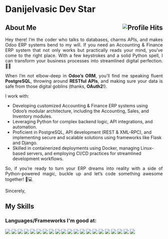 # Danijelvasic Dev Star

<h2>About Me <img align="right" alt="Profile Hits" src="https://komarev.com/ghpvc/?username=topskilldev&style=flat-square"></h2>

<p align="justify">Hey there! I’m the coder who talks to databases, charms APIs, and makes Odoo ERP systems bend to my will. If you need an Accounting & Finance ERP system that not only works but practically reads your mind, you’ve come to the right place. With a few keystrokes and a solid Python spell, I can transform your business processes into streamlined digital perfection. 🧙‍♂️</p>


<p align="justify">When I’m not elbow-deep in <strong>Odoo’s ORM</strong>, you’ll find me speaking fluent <strong>PostgreSQL</strong>, throwing around <strong>RESTful APIs</strong>, and making sure your data is safe from those digital goblins (thanks, <strong>OAuth2</strong>!).</p>

<p align="justify">I work with:</p>

* Developing customized Accounting & Finance ERP systems using Odoo’s modular architecture, including the Accounting, Sales, and Inventory modules.
* Leveraging Python for complex backend logic, API integrations, and automation.
* Proficient in PostgreSQL, API development (REST & XML-RPC), and implementing secure and scalable solutions using frameworks like Flask and Django.
* Skilled in containerized deployments using Docker, managing Linux-based servers, and employing CI/CD practices for streamlined development workflows.

<p align="justify">So, if you’re ready to turn your ERP dreams into reality with a side of Python-powered magic, buckle up and let’s code something awesome together! 🐍💻</p>

Sincerely,

## My Skills

### Languages/Frameworks I'm good at:

![](https://img.shields.io/badge/Odoo-Expert-informational?style=flat&logo=odoo&logoColor=white&color=red)
![](https://img.shields.io/badge/Python-Expert-informational?style=flat&logo=python&logoColor=white&color=red)
![](https://img.shields.io/badge/PostgreSQL-Expert-informational?style=flat&logo=postgresql&logoColor=white&color=red)
![](https://img.shields.io/badge/XML-Expert-informational?style=flat&logo=xml&logoColor=white&color=red)
![](https://img.shields.io/badge/API-Expert-informational?style=flat&logo=API&logoColor=white&color=red)
![](https://img.shields.io/badge/HTML5-Expert-informational?style=flat&logo=HTML5&logoColor=white&color=red)
![](https://img.shields.io/badge/CSS3-Expert-informational?style=flat&logo=CSS3&logoColor=white&color=red)
![](https://img.shields.io/badge/JS-Expert-informational?style=flat&logo=JS&logoColor=white&color=red)
![](https://img.shields.io/badge/Docker-Expert-informational?style=flat&logo=Docker&logoColor=white&color=red)
![](https://img.shields.io/badge/Nginx-Expert-informational?style=flat&logo=Nginx&logoColor=white&color=red)
![](https://img.shields.io/badge/Flask-Expert-informational?style=flat&logo=docker&logoColor=white&color=red)
![](https://img.shields.io/badge/FastAPI-Expert-informational?style=flat&logo=fastapi&logoColor=white&color=red)
![](https://img.shields.io/badge/SQLAlchemy-Expert-informational?style=flat&logo=SQLAlchemy&logoColor=white&color=red)
![](https://img.shields.io/badge/MongoDB-Expert-informational?style=flat&logo=mongodb&logoColor=white&color=red)
![](https://img.shields.io/badge/Redis-Expert-informational?style=flat&logo=redis&logoColor=white&color=red)
![](https://img.shields.io/badge/GraphQL-Expert-informational?style=flat&logo=graphql&logoColor=white&color=red)
![](https://img.shields.io/badge/OAuth2-Expert-informational?style=flat&logo=OAuth2&logoColor=white&color=red)
![](https://img.shields.io/badge/PyTest-Expert-informational?style=flat&logo=PyTest&logoColor=white&color=red)
![](https://img.shields.io/badge/Postman-Expert-informational?style=flat&logo=Postman&logoColor=white&color=red)
![](https://img.shields.io/badge/Kubernetes-Expert-informational?style=flat&logo=Kubernetes&logoColor=white&color=red)
![](https://img.shields.io/badge/Git-Expert-informational?style=flat&logo=git&logoColor=white&color=red)
